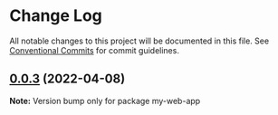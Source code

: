 # Change Log

All notable changes to this project will be documented in this file.
See [Conventional Commits](https://conventionalcommits.org) for commit guidelines.

## [0.0.3](https://github.com/lecheng-lc/monoRepo-demo/compare/v0.0.2...v0.0.3) (2022-04-08)

**Note:** Version bump only for package my-web-app
